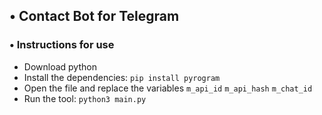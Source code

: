 ## • Contact Bot for Telegram

### • Instructions for use
- Download python
- Install the dependencies: `pip install pyrogram`
- Open the file and replace the variables `m_api_id` `m_api_hash` `m_chat_id`
- Run the tool: `python3 main.py`
